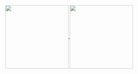 <a href="https://github.com/rafisgithub/github-readme-stats">
  <img height=200 align="center" src="https://github-readme-stats.vercel.app/api?username=rafisgithub" />
</a>
<a href="https://github.com/rafisgithub/convoychat">
  <img height=200 align="center" src="https://github-readme-stats.vercel.app/api/top-langs?username=rafisgithub&layout=compact&langs_count=10&card_width=320" />
</a>
